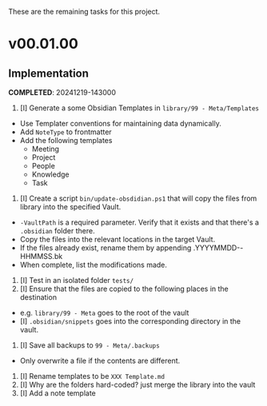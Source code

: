 These are the remaining tasks for this project.

# v00.01.00

## Implementation
**COMPLETED**: 20241219-143000

1. [I] Generate a some Obsidian Templates in `library/99 - Meta/Templates`
  - Use Templater conventions for maintaining data dynamically.
  - Add `NoteType` to frontmatter
  - Add the following templates
    - Meeting
    - Project
    - People
    - Knowledge
    - Task
1. [I] Create a script `bin/update-obsdidian.ps1` that will copy the files from library into the specified Vault.
  - `-VaultPath` is a required parameter. Verify that it exists and that there's a `.obsidian` folder there.
  - Copy the files into the relevant locations in the target Vault.
  - If the files already exist, rename them by appending .YYYYMMDD--HHMMSS.bk
  - When complete, list the modifications made.
1. [I] Test in an isolated folder `tests/`
1. [I] Ensure that the files are copied to the following places in the destination
  - e.g. `library/99 - Meta` goes to the root of the vault
  - [I] `.obsidian/snippets` goes into the corresponding directory in the vault.
1. [I] Save all backups to `99 - Meta/.backups`
  - Only overwrite a file if the contents are different.
1. [I] Rename templates to be `XXX Template.md`
1. [I] Why are the folders hard-coded? just merge the library into the vault
1. [I] Add a note template